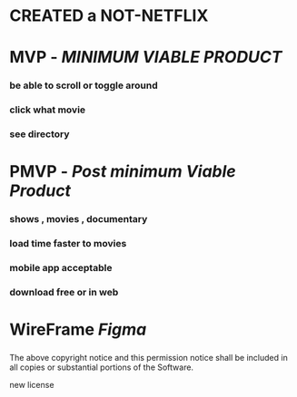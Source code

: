 # CREATED a NOT-NETFLIX

# MVP - *MINIMUM VIABLE PRODUCT*
### be able to scroll  or toggle around
### click what movie
###  see directory


# PMVP - *Post minimum Viable Product*

### shows , movies , documentary
### load time faster to movies
### mobile app acceptable
### download free or in web





# WireFrame *Figma*

#####



The above copyright notice and this permission notice shall be included in all
copies or substantial portions of the Software.

new license 

